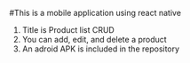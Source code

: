 #This is a mobile application using react native
1. Title is Product list CRUD
2. You can add, edit, and delete a product
3. An adroid APK is included in the repository
